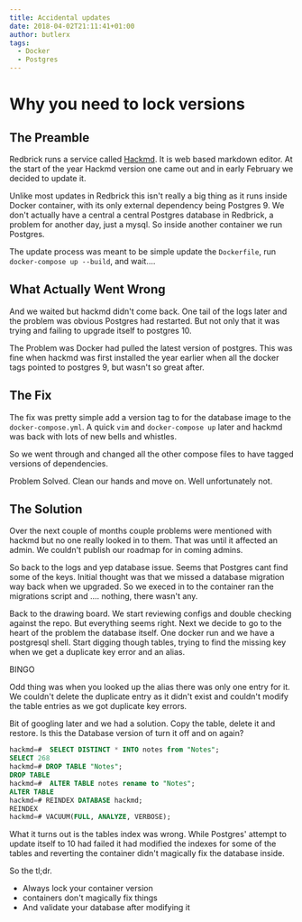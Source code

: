 ```yaml
---
title: Accidental updates
date: 2018-04-02T21:11:41+01:00
author: butlerx
tags:
  - Docker
  - Postgres
---
```


# Why you need to lock versions

## The Preamble

Redbrick runs a service called [Hackmd](https://md.redbrick.dcu.ie). It is web
based markdown editor. At the start of the year Hackmd version one came out and
in early February we decided to update it.

Unlike most updates in Redbrick this isn't really a big thing as it runs inside
Docker container, with its only external dependency being Postgres 9. We don't
actually have a central a central Postgres database in Redbrick, a problem for
another day, just a mysql. So inside another container we run Postgres.

The update process was meant to be simple update the `Dockerfile`, run
`docker-compose up --build`, and wait....

## What Actually Went Wrong

And we waited but hackmd didn't come back. One tail of the logs later and the
problem was obvious Postgres had restarted. But not only that it was trying and
failing to upgrade itself to postgres 10.

The Problem was Docker had pulled the latest version of postgres. This was fine
when hackmd was first installed the year earlier when all the docker tags
pointed to postgres 9, but wasn't so great after.

## The Fix

The fix was pretty simple add a version tag to for the database image to the
`docker-compose.yml`. A quick `vim` and `docker-compose up` later and hackmd was
back with lots of new bells and whistles.

So we went through and changed all the other compose files to have tagged
versions of dependencies.

Problem Solved. Clean our hands and move on. Well unfortunately not.

## The Solution

Over the next couple of months couple problems were mentioned with hackmd but no
one really looked in to them. That was until it affected an admin. We couldn't
publish our roadmap for in coming admins.

So back to the logs and yep database issue. Seems that Postgres cant find some
of the keys. Initial thought was that we missed a database migration way back
when we upgraded. So we execed in to the container ran the migrations script and
.... nothing, there wasn't any.

Back to the drawing board. We start reviewing configs and double checking
against the repo. But everything seems right. Next we decide to go to the heart
of the problem the database itself. One docker run and we have a postgresql
shell. Start digging though tables, trying to find the missing key when we get a
duplicate key error and an alias.

BINGO

Odd thing was when you looked up the alias there was only one entry for it. We
couldn't delete the duplicate entry as it didn't exist and couldn't modify the
table entries as we got duplicate key errors.

Bit of googling later and we had a solution. Copy the table, delete it and
restore. Is this the Database version of turn it off and on again?

```sql
hackmd=#  SELECT DISTINCT * INTO notes from "Notes";
SELECT 268
hackmd=# DROP TABLE "Notes";
DROP TABLE
hackmd=#  ALTER TABLE notes rename to "Notes";
ALTER TABLE
hackmd=# REINDEX DATABASE hackmd;
REINDEX
hackmd=# VACUUM(FULL, ANALYZE, VERBOSE);
```

What it turns out is the tables index was wrong. While Postgres' attempt to
update itself to 10 had failed it had modified the indexes for some of the
tables and reverting the container didn't magically fix the database inside.

So the tl;dr.

* Always lock your container version
* containers don't magically fix things
* And validate your database after modifying it
